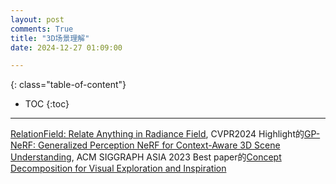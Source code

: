 ```yaml
---
layout: post
comments: True
title: "3D场景理解"
date: 2024-12-27 01:09:00

---
```


<!--more-->

{: class="table-of-content"}
* TOC
{:toc}

---

[RelationField: Relate Anything in Radiance Field](https://relationfield.github.io/), CVPR2024 Highlight的[GP-NeRF: Generalized Perception NeRF for Context-Aware 3D Scene Understanding](https://lifuguan.github.io/gpnerf-pages/), ACM SIGGRAPH ASIA 2023 Best paper的[Concept Decomposition for Visual Exploration and Inspiration](https://inspirationtree.github.io/inspirationtree/)
